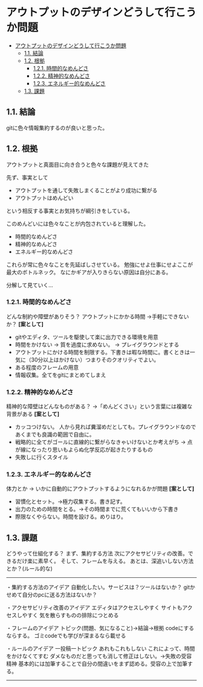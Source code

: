 # アウトプットのデザインどうして行こうか問題 
- [アウトプットのデザインどうして行こうか問題](#アウトプットのデザインどうして行こうか問題)
  - [1.1. 結論](#11-結論)
  - [1.2. 根拠](#12-根拠)
    - [1.2.1. 時間的なめんどさ](#121-時間的なめんどさ)
    - [1.2.2. 精神的なめんどさ](#122-精神的なめんどさ)
    - [1.2.3. エネルギー的なめんどさ](#123-エネルギー的なめんどさ)
  - [1.3. 課題](#13-課題)

## 1.1. 結論
gitに色々情報集約するのが良いと思った。 

## 1.2. 根拠
アウトプットと真面目に向き合うと色々な課題が見えてきた 

先ず、事実として
- アウトプットを通して失敗しまくることがより成功に繋がる
- アウトプットはめんどい

という相反する事実とお気持ちが綱引きをしている。 

このめんどいには色々なことが内包されていると理解した。

- 時間的なめんどさ
- 精神的なめんどさ
- エネルギー的なめんどさ

これらが常に色々なことを先延ばしさせている。 
勉強にせよ仕事にせよここが最大のボトルネック。 
なにかギアが入りきらない原因は自分にある。 

分解して見ていく… 

### 1.2.1. 時間的なめんどさ
どんな制約や障壁がありそう？ 
アウトプットにかかる時間 
→手軽にできないか？ 
**[案として]** 
- gitやエディタ、ツールを駆使して楽に出力できる環境を用意
- 時間をかけない -> 質を過度に求めない。 -> プレイグラウンドとする
- アウトプットにかける時間を制限する。下書きは暇な時間に。書くときは一気に（30分以上はかけない）つまりそのクオリティでよい。
- ある程度のフレームの用意 
- 情報収集。全てをgitにまとめてしまえ

### 1.2.2. 精神的なめんどさ
精神的な障壁はどんなものがある？ 
→「めんどくさい」という言葉には複雑な背景がある 
**[案として]** 
- カッコつけない。 人から見れば糞溜めだとしても。プレイグラウンドなのであくまでも良識の範囲で自由に。
- 戦略的に全てがゴールに直線的に繋がらなきゃいけないとか考えがち -> 点が線になったり思いもよらぬ化学反応が起きたりするもの
- 失敗しに行くスタイル

### 1.2.3. エネルギー的なめんどさ
体力とか
→ いかに自動的にアウトプットするようになれるかが問題
**[案として]** 
- 習慣化とセット。→極力収集する。書き記す。
- 出力のための時間をとる。→その時間までに荒くてもいいから下書き
- 際限なくやらない。時間を設ける。めりはり。

## 1.3. 課題 
どうやって仕組化する？
まず、集約する方法 
次にアクセサビリティの改善。できるだけ楽に素早く。 
そして、フレームを与える。 
あとは、深追いしない方法とか？(ルール的な) 

 ---------- 
・集約する方法のアイデア 
自動化したい。サービスは？ツールはないか？ 
gitかせめて自分のpcに送る方法はないか？ 
  
・アクセサビリティ改善のアイデア 
エディタはアクセスしやすく 
サイトもアクセスしやすく 
気を散らすものの排除につとめる 
 
・フレームのアイデア 
トピック(問題、気になること)→結論→根拠 
codeにするならする。 
ゴミcodeでも学びが深まるなら載せる 
 
・ルールのアイデア 
一投稿一トピック 
あれもこれもしない 
これによって、時間をかけなくてすむ 
ダメなものだと思っても消して修正はしない。→失敗の受容精神 
基本的には加筆することで自分の間違いをまず認める。受容の上で加筆する。 
 
---------- 
